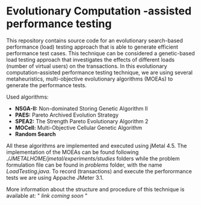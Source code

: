 # Evolutionary Computation -assisted performance testing
 
This repository contains source code for an evolutionary search-based performance (load) testing approach that is able to generate efficient performance test cases.
This technique can be considered a genetic-based load testing approach that investigates the effects of different loads (number of virtual users) on the transactions. In this evolutionary computation-assisted performance testing technique, we are using several metaheuristics,
multi-objective evolutionary algorithms (MOEAs) to generate the performance tests.

Used algorithms: 

* **NSGA-II:** Non-dominated Storing Genetic Algorithm II
* **PAES:** Pareto Archived Evolution Strategy
* **SPEA2:** The Strength Pareto Evolutionary Algorithm 2
* **MOCell:** Multi-Objective Cellular Genetic Algorithm
* **Random Search**

All these algorithms are implemented and executed using jMetal 4.5. The implementation of the MOEAs can be found following *./JMETALHOME/jmetal/experiments/studies* folders while the problem formulation file can be found in *problems* folder, with the name *LoadTesting.java*.
To record (transactions) and execute the perforormance tests we are using Appache JMeter 3.1.

More information about the structure and procedure of this technique is available at: " _link coming soon_ "
